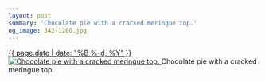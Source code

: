 ```yaml
---
layout: post
summary: 'Chocolate pie with a cracked meringue top.'
og_image: 342-1280.jpg
---
```


<p>
 <time>
  <a href="/342">
   {{ page.date | date: "%B %-d, %Y" }}
  </a>
 </time>
 <a href="/342">
  <img alt="Chocolate pie with a cracked meringue top." data-taken="7/15/2014" sizes="(min-width: 700px) 50vw, calc(100vw - 2rem)" src="{{ site.assets_url }}/342-640.jpg" srcset="{{ site.assets_url }}/342-1280.jpg 1280w, {{ site.assets_url }}/342-960.jpg 960w, {{ site.assets_url }}/342-640.jpg 640w, {{ site.assets_url }}/342-320.jpg 320w"/>
 </a>
 <span>
  Chocolate pie with a cracked meringue top.
 </span>
</p>

